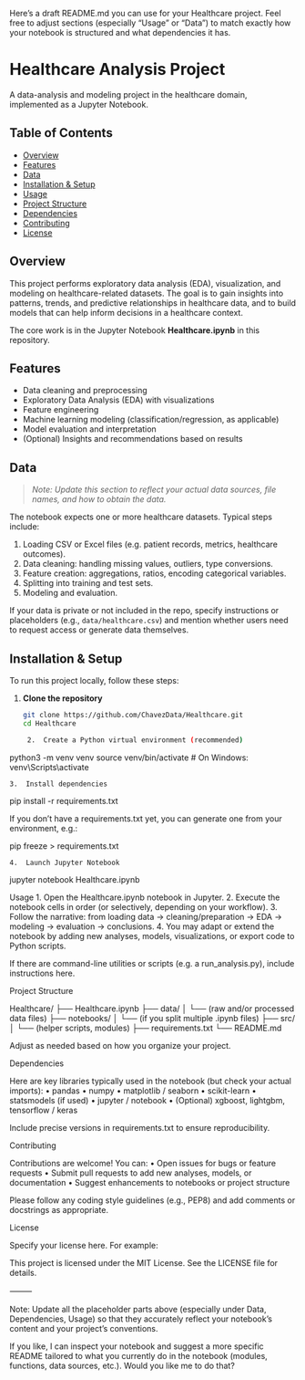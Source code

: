 Here’s a draft README.md you can use for your Healthcare project. Feel free to adjust sections (especially “Usage” or “Data”) to match exactly how your notebook is structured and what dependencies it has.

# Healthcare Analysis Project

A data-analysis and modeling project in the healthcare domain, implemented as a Jupyter Notebook.

## Table of Contents

- [Overview](#overview)  
- [Features](#features)  
- [Data](#data)  
- [Installation & Setup](#installation--setup)  
- [Usage](#usage)  
- [Project Structure](#project-structure)  
- [Dependencies](#dependencies)  
- [Contributing](#contributing)  
- [License](#license)

## Overview

This project performs exploratory data analysis (EDA), visualization, and modeling on healthcare-related datasets. The goal is to gain insights into patterns, trends, and predictive relationships in healthcare data, and to build models that can help inform decisions in a healthcare context.

The core work is in the Jupyter Notebook **Healthcare.ipynb** in this repository.

## Features

- Data cleaning and preprocessing  
- Exploratory Data Analysis (EDA) with visualizations  
- Feature engineering  
- Machine learning modeling (classification/regression, as applicable)  
- Model evaluation and interpretation  
- (Optional) Insights and recommendations based on results  

## Data

> *Note: Update this section to reflect your actual data sources, file names, and how to obtain the data.*

The notebook expects one or more healthcare datasets. Typical steps include:

1. Loading CSV or Excel files (e.g. patient records, metrics, healthcare outcomes).  
2. Data cleaning: handling missing values, outliers, type conversions.  
3. Feature creation: aggregations, ratios, encoding categorical variables.  
4. Splitting into training and test sets.  
5. Modeling and evaluation.

If your data is private or not included in the repo, specify instructions or placeholders (e.g., `data/healthcare.csv`) and mention whether users need to request access or generate data themselves.

## Installation & Setup

To run this project locally, follow these steps:

1. **Clone the repository**

   ```bash
   git clone https://github.com/ChavezData/Healthcare.git
   cd Healthcare

	2.	Create a Python virtual environment (recommended)

python3 -m venv venv
source venv/bin/activate     # On Windows: venv\Scripts\activate


	3.	Install dependencies

pip install -r requirements.txt

If you don’t have a requirements.txt yet, you can generate one from your environment, e.g.:

pip freeze > requirements.txt


	4.	Launch Jupyter Notebook

jupyter notebook Healthcare.ipynb



Usage
	1.	Open the Healthcare.ipynb notebook in Jupyter.
	2.	Execute the notebook cells in order (or selectively, depending on your workflow).
	3.	Follow the narrative: from loading data → cleaning/preparation → EDA → modeling → evaluation → conclusions.
	4.	You may adapt or extend the notebook by adding new analyses, models, visualizations, or export code to Python scripts.

If there are command-line utilities or scripts (e.g. a run_analysis.py), include instructions here.

Project Structure

Healthcare/
├── Healthcare.ipynb
├── data/
│   └── (raw and/or processed data files)
├── notebooks/
│   └── (if you split multiple .ipynb files)
├── src/
│   └── (helper scripts, modules)
├── requirements.txt
└── README.md

Adjust as needed based on how you organize your project.

Dependencies

Here are key libraries typically used in the notebook (but check your actual imports):
	•	pandas
	•	numpy
	•	matplotlib / seaborn
	•	scikit-learn
	•	statsmodels (if used)
	•	jupyter / notebook
	•	(Optional) xgboost, lightgbm, tensorflow / keras

Include precise versions in requirements.txt to ensure reproducibility.

Contributing

Contributions are welcome! You can:
	•	Open issues for bugs or feature requests
	•	Submit pull requests to add new analyses, models, or documentation
	•	Suggest enhancements to notebooks or project structure

Please follow any coding style guidelines (e.g., PEP8) and add comments or docstrings as appropriate.

License

Specify your license here. For example:

This project is licensed under the MIT License. See the LICENSE file for details.

⸻

Note: Update all the placeholder parts above (especially under Data, Dependencies, Usage) so that they accurately reflect your notebook’s content and your project’s conventions.

If you like, I can inspect your notebook and suggest a more specific README tailored to what you currently do in the notebook (modules, functions, data sources, etc.). Would you like me to do that?
